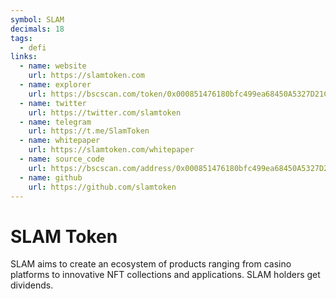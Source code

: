 ```yaml
---
symbol: SLAM
decimals: 18
tags:
  - defi
links:
  - name: website
    url: https://slamtoken.com
  - name: explorer
    url: https://bscscan.com/token/0x000851476180bfc499ea68450A5327D21C9b050e
  - name: twitter
    url: https://twitter.com/slamtoken
  - name: telegram
    url: https://t.me/SlamToken
  - name: whitepaper
    url: https://slamtoken.com/whitepaper
  - name: source_code
    url: https://bscscan.com/address/0x000851476180bfc499ea68450A5327D21C9b050e#code
  - name: github
    url: https://github.com/slamtoken
---
```


# SLAM Token

SLAM aims to create an ecosystem of products ranging from casino platforms to innovative NFT collections and applications. SLAM holders get dividends.
